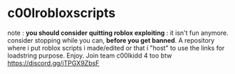 # c00lrobloxscripts
note : **you should consider quitting roblox exploiting** : it isn't fun anymore. consider stopping while you can, **before you get banned**.
A repository where i put roblox scripts i made/edited or that i "host" to use the links for loadstring purpose. 
Enjoy.
Join team c00lkidd 4 too btw https://discord.gg/jTPGX9ZbsF
